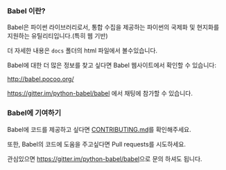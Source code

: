 ### Babel 이란?

Babel은 파이썬 라이브러리로서, 통합 수집을 제공하는 파이썬의 국제화 및 현지화를 지원하는 유틸리티입니다.(특히 웹 기반)

더 자세한 내용은 ```docs``` 폴더의 html 파일에서 볼수있습니다.

Babel에 대한 더 많은 정보를 찾고 싶다면 Babel 웹사이트에서 확인할 수 있습니다:

<http://babel.pocoo.org/>

<https://gitter.im/python-babel/babel> 에서 채팅에 참가할 수 있습니다.

### Babel에 기여하기

Babel에 코드를 제공하고 싶다면 [CONTRIBUTING.md](https://github.com/python-babel/babel/blob/master/CONTRIBUTING.md)를 확인해주세요.

또한, Babel의 코드에 도움을 주고싶다면 Pull requests를 시도하세요. 

관심있으면 <https://gitter.im/python-babel/babel>으로 문의 하셔도 됩니다.
